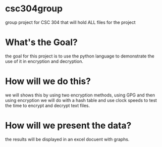 # csc304group
group project for CSC 304 that will hold ALL files for the project

# What's the Goal?
the goal for this project is to use the python language
to demonstrate the use of it in encryption and decryption.

# How will we do this?
we will shows this by using two encryption methods, using GPG and then
using encryption we will do with a hash table and use clock speeds to test the time to encrypt and decrypt text files.

# How will we present the data?
the results will be displayed in an excel docuent with graphs.
